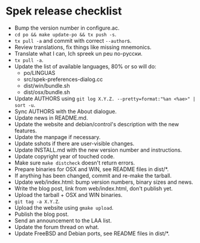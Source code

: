 # Spek release checklist

 * Bump the version number in configure.ac.
 * `cd po && make update-po && tx push -s`.
 * `tx pull -a` and commit with correct `--author`s.
 * Review translations, fix things like missing mnemonics.
 * Translate what I can, Ich spreek un peu по-русски.
 * `tx pull -a`.
 * Update the list of available languages, 80% or so will do:
   * po/LINGUAS
   * src/spek-preferences-dialog.cc
   * dist/win/bundle.sh
   * dist/osx/bundle.sh
 * Update AUTHORS using `git log X.Y.Z. --pretty=format:"%an <%ae>" | sort -u`.
 * Sync AUTHORS with the About dialogue.
 * Update news in README.md.
 * Update the website and debian/control's description with the new features.
 * Update the manpage if necessary.
 * Update sshots if there are user-visible changes.
 * Update INSTALL.md with the new version number and instructions.
 * Update copyright year of touched code.
 * Make sure `make distcheck` doesn't return errors.
 * Prepare binaries for OSX and WIN, see README files in dist/*.
 * If anything has been changed, commit and re-make the tarball.
 * Update web/index.html: bump version numbers, binary sizes and news.
 * Write the blog post, link from web/index.html, don't publish yet.
 * Upload the tarball + OSX and WIN binaries.
 * `git tag -a X.Y.Z`.
 * Upload the website using `gmake upload`.
 * Publish the blog post.
 * Send an announcement to the LAA list.
 * Update the forum thread on what.
 * Update FreeBSD and Debian ports, see README files in dist/*.
